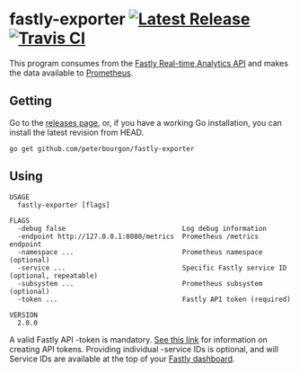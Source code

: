 # fastly-exporter [![Latest Release](https://img.shields.io/github/release/peterbourgon/fastly-exporter.svg?style=flat-square)](https://github.com/peterbourgon/fastly-exporter/releases/latest) [![Travis CI](https://travis-ci.org/peterbourgon/fastly-exporter.svg?branch=master)](https://travis-ci.org/peterbourgon/fastly-exporter)

This program consumes from the [Fastly Real-time Analytics API][rt] and makes
the data available to [Prometheus][prom].

[rt]: https://docs.fastly.com/api/analytics
[prom]: https://prometheus.io

## Getting

Go to the [releases page](/releases), or, if you have a working Go installation,
you can install the latest revision from HEAD.

```
go get github.com/peterbourgon/fastly-exporter
```

## Using

```
USAGE
  fastly-exporter [flags]

FLAGS
  -debug false                             Log debug information
  -endpoint http://127.0.0.1:8080/metrics  Prometheus /metrics endpoint
  -namespace ...                           Prometheus namespace (optional)
  -service ...                             Specific Fastly service ID (optional, repeatable)
  -subsystem ...                           Prometheus subsystem (optional)
  -token ...                               Fastly API token (required)

VERSION
  2.0.0
```

A valid Fastly API -token is mandatory. [See this link][token] for information
on creating API tokens. Providing individual -service IDs is optional, and will
Service IDs are available at the top of your [Fastly dashboard][db]. 

[token]: https://docs.fastly.com/guides/account-management-and-security/using-api-tokens#creating-api-tokens
[db]: https://manage.fastly.com/services/all
